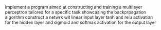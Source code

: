 Implement a program  aimed at constructing and training a multilayer perceptron tailored for a specific task showcasing the backprpagation algorithm construct a netwrk wit linear input layer tanh and relu activation for the hidden layer and sigmoid and softmax activation for the output layer
